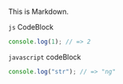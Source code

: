 This is Markdown.

`js` CodeBlock

```js
console.log(1); // => 2
```

`javascript` codeBlock

```javascript
console.log("str"); // => "ng"
```
